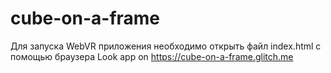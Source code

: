 # cube-on-a-frame
Для запуска WebVR приложения необходимо открыть файл index.html с помощью браузера
Look app on https://cube-on-a-frame.glitch.me
